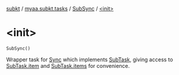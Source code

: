 [subkt](../../index.md) / [myaa.subkt.tasks](../index.md) / [SubSync](index.md) / [&lt;init&gt;](./-init-.md)

# &lt;init&gt;

`SubSync()`

Wrapper task for [Sync](https://docs.gradle.org/current/javadoc/org/gradle/api/tasks/Sync.html) which implements [SubTask](../-sub-task/index.md), giving access to
[SubTask.item](../-sub-task/item.md) and [SubTask.items](../-sub-task/items.md) for convenience.

